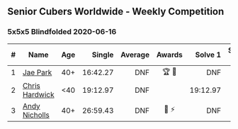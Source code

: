 ## Senior Cubers Worldwide - Weekly Competition
### 5x5x5 Blindfolded 2020-06-16

| # | Name | Age | Single | Average | Awards | Solve 1 | Solve 2 | Solve 3 | Video |
| :--: | -- | :--: | --: | --: | :--: | --: | --: | --: | :-- |
| 1 | [Jae Park](../../persons/jae_park/555bf.md) | 40+ | 16:42.27 | DNF | 🏆 🥇 | DNF | DNF | 16:42.27 | [Link](https://www.facebook.com/events/208176410240808/permalink/209074773484305/) |
| 2 | [Chris Hardwick](../../persons/chris_hardwick/555bf.md) | <40 | 19:12.97 | DNF |  | 19:12.97 | DNS | DNS | [Link](https://www.facebook.com/events/208176410240808/permalink/210568120001637/) |
| 3 | [Andy Nicholls](../../persons/andy_nicholls/555bf.md) | 40+ | 26:59.43 | DNF | 🥈 ⚡ | DNF | DNF | 26:59.43 | [Link](https://www.facebook.com/events/208176410240808/permalink/210968409961608/) |

<!-- Global site tag (gtag.js) - Google Analytics -->
<script async src="https://www.googletagmanager.com/gtag/js?id=UA-86348435-3"></script>
<script>window.dataLayer = window.dataLayer || []; function gtag() {dataLayer.push(arguments);} gtag('js', new Date()); gtag('config', 'UA-86348435-3');</script>

